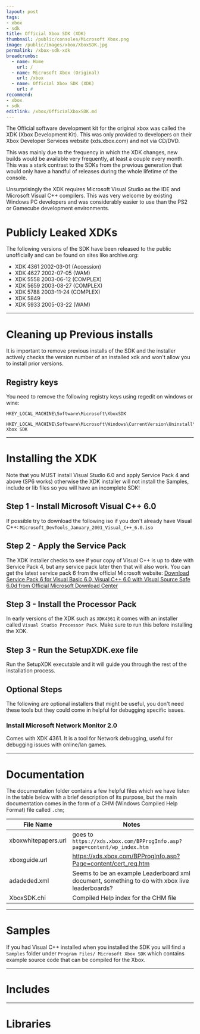 ```yaml
---
layout: post
tags: 
- xbox
- sdk
title: Official Xbox SDK (XDK)
thumbnail: /public/consoles/Microsoft Xbox.png
image: /public/images/xbox/XboxSDK.jpg
permalink: /xbox-sdk-xdk
breadcrumbs:
  - name: Home
    url: /
  - name: Microsoft Xbox (Original)
    url: /xbox
  - name: Official Xbox SDK (XDK)
    url: #
recommend:
- xbox
- sdk
editlink: /xbox/OfficialXboxSDK.md
---
```

The Official software development kit for the original xbox was called the XDK (Xbox Development Kit). This was only provided to developers on their Xbox Developer Services website (xds.xbox.com) and not via CD/DVD.

This was mainly due to the frequency in which the XDK changes, new builds would be available very frequently, at least a couple every month. This was a stark contrast to the SDKs from the previous generation that would only have a handful of releases during the whole lifetime of the console.

Unsurprisingly the XDK requires Microsoft Visual Studio as the IDE and Microsoft Visual C++ compilers. This was very welcome by existing Windows PC developers and was considerably easier to use than the PS2 or Gamecube development environments.

# Publicly Leaked XDKs
The following versions of the SDK have been released to the public unofficially and can be found on sites like archive.org:
* XDK 4361 2002-03-01 (Accession)
* XDK 4627 2002-07-05 (WAM)
* XDK 5558 2003-06-12 (COMPLEX)
* XDK 5659 2003-08-27 (COMPLEX)
* XDK 5788 2003-11-24 (COMPLEX)
* XDK 5849
* XDK 5933 2005-03-22 (WAM)

---
# Cleaning up Previous installs
It is important to remove previous installs of the SDK and the installer actively checks the version number of an installed xdk and won't allow you to install prior versions.

## Registry keys
You need to remove the following registry keys using regedit on windows or wine:
```
HKEY_LOCAL_MACHINE\Software\Microsoft\XboxSDK

HKEY_LOCAL_MACHINE\Software\Microsoft\Windows\CurrentVersion\Uninstall\Microsoft Xbox SDK
```
---
# Installing the XDK
Note that you MUST install Visual Studio 6.0 and apply Service Pack 4 and above (SP6 works) otherwise the XDK installer will not install the Samples, include or lib files so you will have an incomplete SDK!

## Step 1 - Install Microsoft Visual C++ 6.0
If possible try to download the following iso if you don't already have Visual C++:
`Microsoft_DevTools_January_2001_Visual_C++_6.0.iso`

## Step 2 - Apply the Service Pack
The XDK installer checks to see if your copy of Visual C++ is up to date with Service Pack 4, but any service pack later then that will also work. You can get the latest service pack 6 from the official Microsoft website:
[Download Service Pack 6 for Visual Basic 6.0, Visual C++ 6.0 with Visual Source Safe 6.0d from Official Microsoft Download Center](https://www.microsoft.com/en-us/download/details.aspx?id=9183)

## Step 3 - Install the Processor Pack
In early versions of the XDK such as `XDK4361` it comes with an installer called `Visual Studio Processor Pack`. Make sure to run this before installing the XDK.

## Step 3 - Run the SetupXDK.exe file
Run the SetupXDK executable and it will guide you through the rest of the installation process.

## Optional Steps
The following are optional installers that might be useful, you don't need these tools but they could come in helpful for debugging specific issues.

### Install Microsoft Network Monitor 2.0
Comes with XDK 4361. It is a tool for Network debugging, useful for debugging issues with online/lan games.

---
# Documentation
The documentation folder contains a few helpful files which we have listen in the table below with a brief description of its purpose, but the main documentation comes in the form of a CHM (Windows Compiled Help Format) file called `.chm`;

File Name | Notes
--- | ---
xboxwhitepapers.url | goes to `https://xds.xbox.com/BPProgInfo.asp?page=content/wp_index.htm`
xboxguide.url | https://xds.xbox.com/BPProgInfo.asp?Page=content/cert_req.htm
adadeded.xml | Seems to be an example Leaderboard xml document, something to do with xbox live leaderboards?
XboxSDK.chi | Compiled Help index for the CHM file

---
# Samples
If you had Visual C++ installed when you installed the SDK you will find a `Samples` folder under `Program Files/ Microsoft Xbox SDK` which contains example source code that can be compiled for the Xbox.

---
# Includes

---
# Libraries

